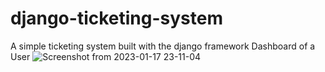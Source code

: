 # django-ticketing-system
A simple ticketing system built with the django framework
Dashboard of a User
![Screenshot from 2023-01-17 23-11-04](https://user-images.githubusercontent.com/83509793/212973653-b3d39e9a-31db-493e-aa72-e4ae80cc9e66.png)
